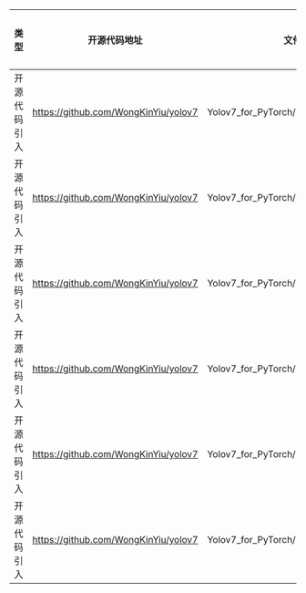 | 类型 | 开源代码地址 | 文件名 | 公网IP地址/公网URL地址/域名/邮箱地址 | 用途说明 |
| ------ |------| -------- |------------------------|-------|
| 开源代码引入 | https://github.com/WongKinYiu/yolov7 |Yolov7_for_PyTorch/scripts/get_coco.sh| https://github.com/ultralytics/yolov5/releases/download/v1.0/ | 下载数据集 |
| 开源代码引入 | https://github.com/WongKinYiu/yolov7 |Yolov7_for_PyTorch/scripts/get_coco.sh| http://images.cocodataset.org/zips/ | 下载数据集 |
| 开源代码引入 | https://github.com/WongKinYiu/yolov7 |Yolov7_for_PyTorch/utils/aws/userdata.sh| https://github.com/WongKinYiu/yolov7 | 下载数据集 |
| 开源代码引入 | https://github.com/WongKinYiu/yolov7 |Yolov7_for_PyTorch/utils/google_utils.py| https://api.github.com/repos/{repo}/releases/latest | 下载权重 |
| 开源代码引入 | https://github.com/WongKinYiu/yolov7 |Yolov7_for_PyTorch/utils/google_utils.py| https://github.com/{repo}/releases/download/{tag}/{name} | 下载权重 |
| 开源代码引入 | https://github.com/WongKinYiu/yolov7 |Yolov7_for_PyTorch/utils/google_utils.py| https://storage.googleapis.com/{repo}/ckpt/{name} | 下载权重 |

